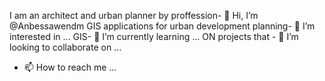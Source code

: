 I am an architect and urban planner by proffession- 👋 Hi, I’m @Anbessawendm
GIS applications for urban development planning- 👀 I’m interested in ...
GIS- 🌱 I’m currently learning ...
ON projects that - 💞️ I’m looking to collaborate on ...
- 📫 How to reach me ...

<!---
Anbessawendm/Anbessawendm is a ✨ special ✨ repository because its `README.md` (this file) appears on your GitHub profile.
You can click the Preview link to take a look at your changes.
--->
